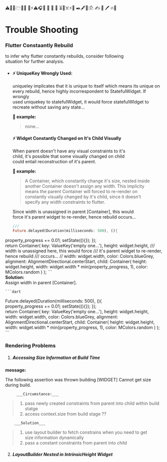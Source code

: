 

#### 
⚠👷📂🗁📰💼 
📌⚡⚠🎧📧 📝
📓 📘 ⏳🛑☠️⚡🛑
✒️🖋️🏴󠁴󠁷󠁰󠁥󠁮󠁿🖆 ✍️ 🔏 🖊️ 
🔥📛


# Trouble Shooting  
  
### Flutter Constaantly Rebuild  
  
to infer why flutter constantly rebuilds, consider following   
situation for further analysis.  
  
- #### ⚡ UniqueKey Wrongly Used:   
   uniqueley implicates that it is unique to itself which means its unique on   
    every rebuild, hence highly incorrespondent to StatefulWidget. If wrongly  
    used uniquekey to statefulWidget, it would force statefulWIdget to  
    recreate without saving any state...  
      
    __📝 example:__      
  > none...
  
  #### ⚡ Widget Constantly Changed on It's Child Visually  
  
  When parent doesn't have any visual constraints to it's  
    child, it's possible that some visually changed on child   
    could entail reconstruction of it's parent.  
  
    __📝 example:__  
    >A Container, which constantly change it's size, nested inside   
    another Container doesn't assign any width. This implicity  
    means the parent Container will forced to re-render on   
    constantly visually changed by it's child, since it doesn't  
    specify any width constraints to flutter.  
      
    Since width is unassigned in parent [Container], this would   
    force it's parent widget to re-render, hence rebuild occurs...  
      
      
    ```dart  
  ///   
    Future.delayed(Duration(milliseconds: 500), (){  
 property_progress += 0.01; setState((){});     });  
 return Container( key: ValueKey('empty one...'), height: widget.height, /// width is unassigned here, this would force /// it's parent widget to re-render, hence rebuild /// occurs... // width: widget.width, color: Colors.blueGrey, alignment: AlignmentDirectional.centerStart, child: Container( height: widget.height, width: widget.width * min(property_progress, 1), color: MColors.random ) );     ```  
  __Solution:__  
  Assign width in parent [Container].  
      
    ```dart  
  Future.delayed(Duration(milliseconds: 500), (){  
 property_progress += 0.01; setState((){});     });  
 return Container( key: ValueKey('empty one...'), height: widget.height, width: widget.width, color: Colors.blueGrey, alignment: AlignmentDirectional.centerStart, child: Container( height: widget.height, width: widget.width * min(property_progress, 1), color: MColors.random ) );     ```  
  ### Rendering Problems  
  
1) ##### Accessing Size Information at Build Time  
  __message:__  
  
  The following assertion was thrown building [WIDGET] Cannot get size during build.  
          
         ___Circumstance:___   
 > 1) pass newly created constraints from parent into child within build statge   
 > 2) access context.size from build stage ??  
          
        ___Solution___  
  > 1) use layout builder to fetch constrains when you need to get  
 > size information dynamically  
 > 2) pass a constant constraints from parent into child  
          
2) ##### LayoutBuilder Nested in IntrinsicHeight Widget
<!--stackedit_data:
eyJoaXN0b3J5IjpbODc5MzcxMzExXX0=
-->